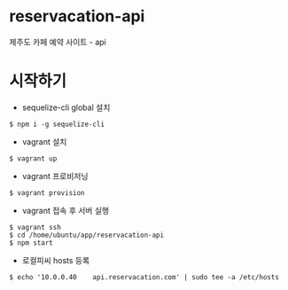 # reservacation-api
제주도 카페 예약 사이트 - api

# 시작하기

* sequelize-cli global 설치
```
$ npm i -g sequelize-cli
```
* vagrant 설치
```
$ vagrant up
```
* vagrant 프로비저닝
```
$ vagrant provision
```
* vagrant 접속 후 서버 실행
```
$ vagrant ssh 
$ cd /home/ubuntu/app/reservacation-api
$ npm start
```

* 로컬피씨 hosts 등록
``` 
$ echo '10.0.0.40    api.reservacation.com' | sudo tee -a /etc/hosts
```